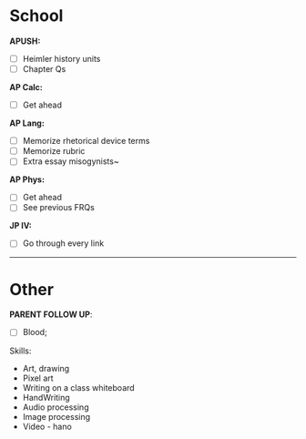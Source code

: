 
# School
**APUSH:**
- [ ] Heimler history units
- [ ] Chapter Qs

**AP Calc:**
- [ ] Get ahead

**AP Lang:**
- [ ] Memorize rhetorical device terms
- [ ] Memorize rubric
- [ ] Extra essay misogynists~

**AP Phys:**
- [ ] Get ahead
- [ ] See previous FRQs

**JP IV:**
- [ ] Go through every link

---
# Other
**PARENT FOLLOW UP**:
- [ ] Blood;

Skills:
- Art, drawing
- Pixel art
- Writing on a class whiteboard
- HandWriting
- Audio processing
- Image processing
- Video - hano
